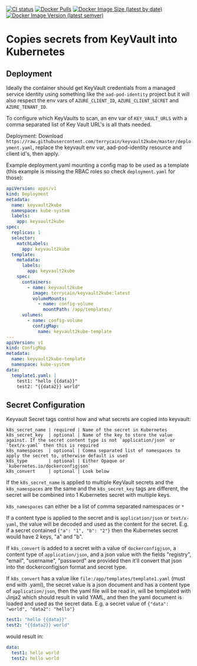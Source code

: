 [![CI status](https://github.com/terrycain/keyvault2kube/workflows/CI/badge.svg)](https://github.com/terrycain/keyvault2kube/actions?query=workflow%3ACI)
[![Docker Pulls](https://img.shields.io/docker/pulls/terrycain/keyvault2kube)](https://hub.docker.com/repository/docker/terrycain/keyvault2kube)
[![Docker Image Size (latest by date)](https://img.shields.io/docker/image-size/terrycain/keyvault2kube?sort=date)](https://hub.docker.com/repository/docker/terrycain/keyvault2kube)
[![Docker Image Version (latest semver)](https://img.shields.io/docker/v/terrycain/keyvault2kube?sort=semver)](https://hub.docker.com/repository/docker/terrycain/keyvault2kube)

# Copies secrets from KeyVault into Kubernetes

## Deployment

Ideally the container should get KeyVault credentials from a managed service identity using something like the 
`aad-pod-identity` project but it will also respect the env vars of `AZURE_CLIENT_ID`, `AZURE_CLIENT_SECRET` and `AZURE_TENANT_ID`.

To configure which KeyVaults to scan, an env var of `KEY_VAULT_URLS` with a comma separated list of Key Vault URL's is all thats needed. 

Deployment:
Download `https://raw.githubusercontent.com/terrycain/keyvault2kube/master/deployment.yaml`, replace the keyvault env var, aad-pod-identity resource and client id's, then apply.

Example deployment.yaml mounting a config map to be used as a template (this example is missing the RBAC roles so check `deployment.yaml` for those):
```yaml
apiVersion: apps/v1
kind: Deployment
metadata:
  name: keyvault2kube
  namespace: kube-system
  labels:
    app: keyvault2kube
spec:
  replicas: 1
  selector:
    matchLabels:
      app: keyvault2kube
  template:
    metadata:
      labels:
        app: keyvault2kube
    spec:
      containers:
        - name: keyvault2kube
          image: terrycain/keyvault2kube:latest
          volumeMounts:
            - name: config-volume
              mountPath: /app/templates/
      volumes:
        - name: config-volume
          configMap:
            name: keyvault2kube-template
---
apiVersion: v1
kind: ConfigMap
metadata:
  name: keyvault2kube-template
  namespace: kube-system
data:
  template1.yaml: |
    test1: "hello {{data}}"
    test2: "{{data2}} world"
```

## Secret Configuration

Keyvault Secret tags control how and what secrets are copied into keyvault:
```
k8s_secret_name | required | Name of the secret in Kubernetes 
k8s_secret_key  | optional | Name of the key to store the value against. If the secret content type is not `application/json` or `text/x-yaml` then this is required
k8s_namespaces  | optional | Comma separated list of namespaces to apply the secret to, otherwise default is used
k8s_type        | optional | Either Opaque or `kubernetes.io/dockerconfigjson`
k8s_convert     | optional | Look below
```

If the `k8s_secret_name` is applied to multiple KeyVault secrets and the `k8s_namespaces` are the same and the `k8s_secret_key` tags 
are different, the secret will be combined into 1 Kubernetes secret with multiple keys.

`k8s_namespaces` can either be a list of comma separated namespaces or `*`

If a content type is applied to the secret and is `application/json` or `text/x-yaml`, the value will be decoded and used as the content for 
the secret. E.g. if a secret contained `{"a": "1", "b": "2"}` then the Kubernetes secret would have 2 keys, "a" and "b".

If `k8s_convert` is added to a secret with a value of `dockerconfigjson`, a content type of `application/json`, and a 
json value with the fields "registry", "email", "username", "password" are provided then it'll convert that json 
into the dockerconfigjson format and secret type.

If `k8s_convert` has a value like `file:/app/templates/template1.yaml` (must end with .yaml), the secret value is a json document and has a content type of `application/json`, then
the yaml file will be read in, will be templated with Jinja2 which should result in valid YAML, and then the yaml document is loaded 
and used as the secret data. E.g. a secret value of `{"data": "world", "data2": "hello"}`
```yaml
test1: "hello {{data}}"
test2: "{{data2}} world"
```
would result in:
```yaml
data:
  test1: hello world
  test2: hello world
```
